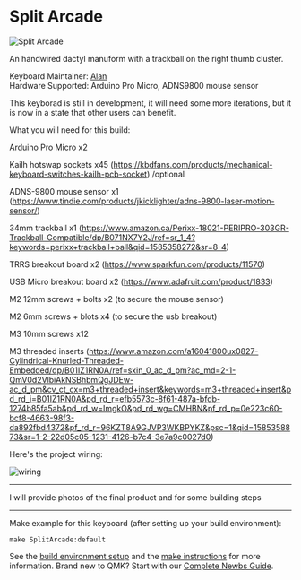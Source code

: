 # Split Arcade

![Split Arcade](https://i.imgur.com/KGG4XAk.jpg)

An handwired dactyl manuform with a trackball on the right thumb cluster.

Keyboard Maintainer: [Alan](https://github.com/sbabborello)  
Hardware Supported: Arduino Pro Micro, ADNS9800 mouse sensor 


This keyborad is still in development, it will need some more iterations, but it is now in a state that other users can benefit.

What you will need for this build:

Arduino Pro Micro x2

Kailh hotswap sockets x45 (https://kbdfans.com/products/mechanical-keyboard-switches-kailh-pcb-socket) /optional

ADNS-9800 mouse sensor x1 (https://www.tindie.com/products/jkicklighter/adns-9800-laser-motion-sensor/)

34mm trackball x1 (https://www.amazon.ca/Perixx-18021-PERIPRO-303GR-Trackball-Compatible/dp/B071NX7Y2J/ref=sr_1_4?keywords=perixx+trackball+ball&qid=1585358272&sr=8-4)

TRRS breakout board x2 (https://www.sparkfun.com/products/11570)

USB Micro breakout board x2 (https://www.adafruit.com/product/1833)

M2 12mm screws + bolts x2 (to secure the mouse sensor)

M2 6mm screws + blots x4 (to secure the usb breakout)

M3 10mm screws x12

M3 threaded inserts (https://www.amazon.com/a16041800ux0827-Cylindrical-Knurled-Threaded-Embedded/dp/B01IZ1RN0A/ref=sxin_0_ac_d_pm?ac_md=2-1-QmV0d2VlbiAkNSBhbmQgJDEw-ac_d_pm&cv_ct_cx=m3+threaded+insert&keywords=m3+threaded+insert&pd_rd_i=B01IZ1RN0A&pd_rd_r=efb5573c-8f61-487a-bfdb-1274b85fa5ab&pd_rd_w=ImgkO&pd_rd_wg=CMHBN&pf_rd_p=0e223c60-bcf8-4663-98f3-da892fbd4372&pf_rd_r=96KZT8A9GJVP3WKBPYKZ&psc=1&qid=1585358873&sr=1-2-22d05c05-1231-4126-b7c4-3e7a9c0027d0)



Here's the project wiring:

![wiring](https://i.imgur.com/DlmHwyQ.png)



------

I will provide photos of the final product and for some building steps

-----

Make example for this keyboard (after setting up your build environment):

    make SplitArcade:default

See the [build environment setup](https://docs.qmk.fm/#/getting_started_build_tools) and the [make instructions](https://docs.qmk.fm/#/getting_started_make_guide) for more information. Brand new to QMK? Start with our [Complete Newbs Guide](https://docs.qmk.fm/#/newbs).
